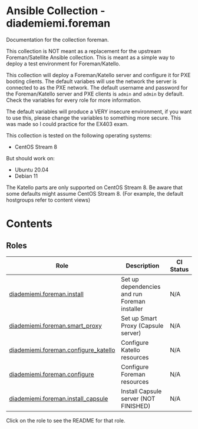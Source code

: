 Ansible Collection - diademiemi.foreman
========================================
Documentation for the collection foreman.

This collection is NOT meant as a replacement for the upstream Foreman/Satellite Ansible collection. This is meant as a simple way to deploy a test environment for Foreman/Katello.

This collection will deploy a Foreman/Katello server and configure it for PXE booting clients. The default variabes will use the network the server is connected to as the PXE network. The default username and password for the Foreman/Katello server and PXE clients is `admin` and `admin` by default. Check the variables for every role for more information.

The default variables will produce a VERY insecure environment, if you want to use this, please change the variables to something more secure. This was made so I could practice for the EX403 exam.

This collection is tested on the following operating systems:
- CentOS Stream 8

But should work on:
- Ubuntu 20.04
- Debian 11

The Katello parts are only supported on CentOS Stream 8. Be aware that some defaults might assume CentOS Stream 8. (For example, the default hostgroups refer to content views)

Contents 
========

Roles
------
Role | Description | CI Status
--- | --- | ---
[diademiemi.foreman.install](./roles/install/) | Set up dependencies and run Foreman installer | N/A
[diademiemi.foreman.smart_proxy](./roles/smart_proxy/) | Set up Smart Proxy (Capsule server) | N/A
[diademiemi.foreman.configure_katello](./roles/configure_katello/) | Configure Katello resources | N/A
[diademiemi.foreman.configure](./roles/configure/) | Configure Foreman resources| N/A
[diademiemi.foreman.install_capsule](./roles/install_capsule/) | Install Capsule server (NOT FINISHED) | N/A

Click on the role to see the README for that role.  

